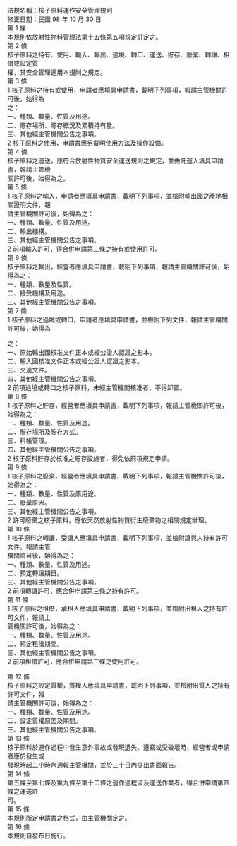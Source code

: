 法規名稱：核子原料運作安全管理規則  
修正日期：民國 98 年 10 月 30 日  
第 1 條  
本規則依放射性物料管理法第十五條第五項規定訂定之。  
第 2 條  
核子原料之持有、使用、輸入、輸出、過境、轉口、運送、貯存、廢棄、轉讓、租借或設定質  
權，其安全管理適用本規則之規定。  
第 3 條  
1 核子原料之持有或使用，申請者應填具申請書，載明下列事項，報請主管機關許可後，始得為  
之：  
一、種類、數量、性質及用途。  
二、貯存場所、貯存概況及累積持有量。  
三、其他經主管機關公告之事項。  
2 核子原料之使用，申請書應另載明使用方法及操作設備。  
第 4 條  
核子原料之運送，應符合放射性物質安全運送規則之規定，並由託運人填具申請書，報請主管機  
關許可後，始得為之。  
第 5 條  
1 核子原料之輸入，申請者應填具申請書，載明下列事項，並檢附輸出國之產地相關證明文件，報  
請主管機關許可後，始得為之：  
一、種類、數量、性質及用途。  
二、輸出機構。  
三、其他經主管機關公告之事項。  
2 前項輸入許可，得合併申請第三條之持有或使用許可。  
第 6 條  
核子原料之輸出，經營者應填具申請書，載明下列事項，報請主管機關許可後，始得為之：  
一、種類、數量及性質。  
二、接受機構及用途。  
三、其他經主管機關公告之事項。  
第 7 條  
1 核子原料之過境或轉口，申請者應填具申請書，並檢附下列文件，報請主管機關許可後，始得為  


之：  
一、原始輸出國核准文件正本或經公證人認證之影本。  
二、輸入國核准文件正本或經公證人認證之影本。  
三、交運文件。  
四、其他經主管機關公告之事項。  
2 前項過境或轉口之核子原料，未經主管機關核准者，不得卸置。  
第 8 條  
1 核子原料之貯存，經營者應填具申請書，載明下列事項，報請主管機關許可後，始得為之：  
一、種類、數量、性質及用途。  
二、貯存場所及貯存方式。  
三、料帳管理。  
四、其他經主管機關公告之事項。  
2 核子原料貯存於核准之貯存設施者，得免依前項規定申請。  
第 9 條  
1 核子原料之廢棄，經營者應填具申請書，載明下列事項，報請主管機關許可後，始得為之：  
一、種類、數量、性質及原用途。  
二、廢棄原因。  
三、其他經主管機關公告之事項。  
2 許可廢棄之核子原料，應依天然放射性物質衍生廢棄物之相關規定辦理。  
第 10 條  
1 核子原料之轉讓，受讓人應填具申請書，載明下列事項，並檢附讓與人持有許可文件，報請主管  
機關許可後，始得為之：  
一、種類、數量、性質及用途。  
二、預定轉讓期日。  
三、其他經主管機關公告之事項。  
2 前項轉讓許可，應合併申請第三條之持有許可。  
第 11 條  
1 核子原料之租借，承租人應填具申請書，載明下列事項，並檢附出租人之持有許可文件，報請主  
管機關許可後，始得為之：  
一、種類、數量、性質及用途。  
二、預定租借期間。  
三、其他經主管機關公告之事項。  
2 前項租借許可，應合併申請第三條之使用許可。  


第 12 條  
核子原料之設定質權，質權人應填具申請書，載明下列事項，並檢附出質人之持有許可文件，報  
請主管機關許可後，始得為之：  
一、種類、數量、性質及用途。  
二、設定質權原因及期間。  
三、其他經主管機關公告之事項。  
第 13 條  
核子原料於運作過程中發生意外事故或發現遺失、遭竊或受破壞時，經營者或申請者應於發生或  
發現時起二小時內通報主管機關，並於三十日內提出書面報告。  
第 14 條  
第五條至第七條及第九條至第十二條之運作過程涉及運送作業者，得合併申請第四條之運送許  
可。  
第 15 條  
本規則所定申請書之格式，由主管機關定之。  
第 16 條  
本規則自發布日施行。  


